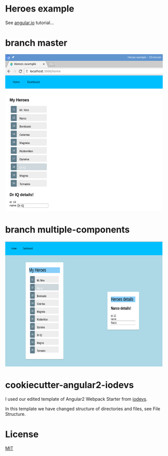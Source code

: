 # Heroes example
See [angular.io](https://angular.io) tutorial...

# branch master
<p align="center"><img src="https://github.com/ondrej-tucek/angular2-heroes-example/blob/master/src/assets/img/app-screen.png?raw=true" height="500"></p>

# branch multiple-components
<p align="center"><img src="https://github.com/ondrej-tucek/angular2-heroes-example/blob/master/src/assets/img/app-screen_multiple-components.png?raw=true" height="400"></p>

# cookiecutter-angular2-iodevs
I used our edited template of Angular2 Webpack Starter from [iodevs](https://github.com/iodevs/cookiecutter-angular2-iodevs).

In this template we have changed structure of directories and files, see File Structure.



# License
 [MIT](/LICENSE)
